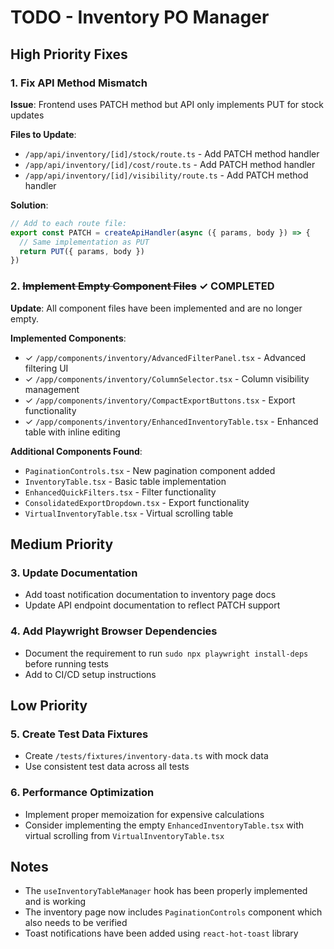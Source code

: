 # TODO - Inventory PO Manager

## High Priority Fixes

### 1. Fix API Method Mismatch
**Issue**: Frontend uses PATCH method but API only implements PUT for stock updates

**Files to Update**:
- `/app/api/inventory/[id]/stock/route.ts` - Add PATCH method handler
- `/app/api/inventory/[id]/cost/route.ts` - Add PATCH method handler  
- `/app/api/inventory/[id]/visibility/route.ts` - Add PATCH method handler

**Solution**:
```typescript
// Add to each route file:
export const PATCH = createApiHandler(async ({ params, body }) => {
  // Same implementation as PUT
  return PUT({ params, body })
})
```

### 2. ~~Implement Empty Component Files~~ ✓ COMPLETED
**Update**: All component files have been implemented and are no longer empty.

**Implemented Components**:
- ✓ `/app/components/inventory/AdvancedFilterPanel.tsx` - Advanced filtering UI
- ✓ `/app/components/inventory/ColumnSelector.tsx` - Column visibility management
- ✓ `/app/components/inventory/CompactExportButtons.tsx` - Export functionality
- ✓ `/app/components/inventory/EnhancedInventoryTable.tsx` - Enhanced table with inline editing

**Additional Components Found**:
- `PaginationControls.tsx` - New pagination component added
- `InventoryTable.tsx` - Basic table implementation
- `EnhancedQuickFilters.tsx` - Filter functionality
- `ConsolidatedExportDropdown.tsx` - Export functionality
- `VirtualInventoryTable.tsx` - Virtual scrolling table

## Medium Priority

### 3. Update Documentation
- Add toast notification documentation to inventory page docs
- Update API endpoint documentation to reflect PATCH support

### 4. Add Playwright Browser Dependencies
- Document the requirement to run `sudo npx playwright install-deps` before running tests
- Add to CI/CD setup instructions

## Low Priority

### 5. Create Test Data Fixtures
- Create `/tests/fixtures/inventory-data.ts` with mock data
- Use consistent test data across all tests

### 6. Performance Optimization
- Implement proper memoization for expensive calculations
- Consider implementing the empty `EnhancedInventoryTable.tsx` with virtual scrolling from `VirtualInventoryTable.tsx`

## Notes

- The `useInventoryTableManager` hook has been properly implemented and is working
- The inventory page now includes `PaginationControls` component which also needs to be verified
- Toast notifications have been added using `react-hot-toast` library